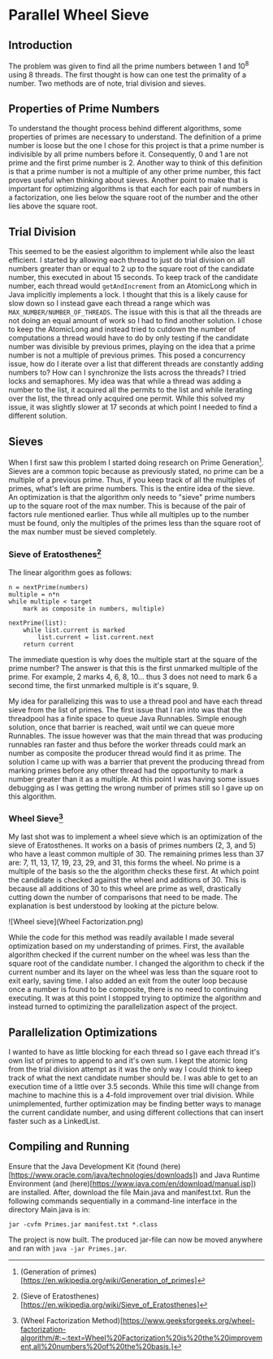 # Parallel Wheel Sieve

## Introduction

The problem was given to find all the prime numbers between 1 and 10<sup>8</sup> using 8 threads. The first thought is how can one test the primality of a number.
Two methods are of note, trial division and sieves.

## Properties of Prime Numbers

To understand the thought process behind different algorithms, some properties of primes are necessary to understand. The definition of a prime number is loose but
the one I chose for this project is that a prime number is indivisible by all prime numbers before it. Consequently, 0 and 1 are not prime and the first prime number is 2.
Another way to think of this definition is that a prime number is not a multiple of any other prime number, this fact proves useful when thinking about sieves. Another
point to make that is important for optimizing algorithms is that each for each pair of numbers in a factorization, one lies below the square root of the number and the other lies
above the square root.

## Trial Division

This seemed to be the easiest algorithm to implement while also the least efficient. I started by allowing each thread to just do trial division on all numbers greater than
or equal to 2 up to the square root of the candidate number, this executed in about 15 seconds. To keep track of the candidate number, each thread would `getAndIncrement` from an AtomicLong
which in Java implicitly implements a lock. I thought that this is a likely cause for slow down so I instead gave each thread a range which was `MAX_NUMBER/NUMBER_OF_THREADS`.
The issue with this is that all the threads are not doing an equal amount of work so I had to find another solution. I chose to keep the AtomicLong and instead tried to cutdown the number of
computations a thread would have to do by only testing if the candidate number was divisible by previous primes, playing on the idea that a prime number is not a multiple of previous primes.
This posed a concurrency issue, how do I iterate over a list that different threads are constantly adding numbers to? How can I synchronize the lists across the threads? I tried locks
and semaphores. My idea was that while a thread was adding a number to the list, it acquired all the permits to the list and while iterating over the list, the thread only acquired one permit.
While this solved my issue, it was slightly slower at 17 seconds at which point I needed to find a different solution.

## Sieves

When I first saw this problem I started doing research on Prime Generation[^1]. Sieves are a common topic because as previously stated, no prime can be a multiple of a previous prime.
Thus, if you keep track of all the multiples of primes, what's left are prime numbers. This is the entire idea of the sieve. An optimization is that the algorithm only needs to "sieve"
prime numbers up to the square root of the max number. This is because of the pair of factors rule mentioned earlier. Thus while all multiples up to the number must be found, only the multiples
of the primes less than the square root of the max number must be sieved completely.

### Sieve of Eratosthenes[^2]

The linear algorithm goes as follows:
```
n = nextPrime(numbers)
multiple = n*n
while multiple < target
    mark as composite in numbers, multiple)

nextPrime(list):
    while list.current is marked
        list.current = list.current.next
    return current
```
The immediate question is why does the multiple start at the square of the prime number? The answer is that this is the first unmarked multiple of the prime. For example, 2 marks 4, 6, 8, 10... thus 3 does not
need to mark 6 a second time, the first unmarked multiple is it's square, 9.

My idea for parallelizing this was to use a thread pool and have each thread sieve from the list of primes. The first issue that I ran into was that the threadpool has a finite space
to queue Java Runnables. Simple enough solution, once that barrier is reached, wait until we can queue more Runnables. The issue however was that the main thread that was producing runnables
ran faster and thus before the worker threads could mark an number as composite the producer thread would find it as prime. The solution I came up with was a barrier that prevent the producing thread
from marking primes before any other thread had the opportunity to mark a number greater than it as a multiple. At this point I was having some issues debugging as I was getting the wrong number
of primes still so I gave up on this algorithm.

### Wheel Sieve[^3]

My last shot was to implement a wheel sieve which is an optimization of the sieve of Eratosthenes. It works on a basis of primes numbers (2, 3, and 5) who have a least common multiple of 30. The remaining primes less than 37 are:
7, 11, 13, 17, 19, 23, 29, and 31, this forms the wheel. No prime is a multiple of the basis so the the algorithm checks these first. At which point the candidate is checked against the wheel and additions of 30.
This is because all additions of 30 to this wheel are prime as well, drastically cutting down the number of comparisons that need to be made. The explanation is best understood by looking at the picture below.

![Wheel sieve](Wheel Factorization.png)

While the code for this method was readily available I made several optimization based on my understanding of primes. First, the available algorithm checked if the current number on the wheel was less than the square root of the
candidate number. I changed the algorithm to check if the current number and its layer on the wheel was less than the square root to exit early, saving time. I also added an exit from the outer loop because once a number is found to be
composite, there is no need to continuing executing. It was at this point I stopped trying to optimize the algorithm and instead turned to optimizing the parallelization aspect of the project.

## Parallelization Optimizations

I wanted to have as little blocking for each thread so I gave each thread it's own list of primes to append to and it's own sum. I kept the atomic long from the trial division attempt
as it was the only way I could think to keep track of what the next candidate number should be. I was able to get to an execution time of a little over 3.5 seconds. While this time will change
from machine to machine this is a 4-fold improvement over trial division. While unimplemented, further optimization may be finding better ways to manage the current candidate number, and using different
collections that can insert faster such as a LinkedList.

## Compiling and Running

Ensure that the Java Development Kit (found (here)[https://www.oracle.com/java/technologies/downloads]) and Java Runtime Environment (and (here)[https://www.java.com/en/download/manual.jsp]) are installed.
After, download the file Main.java and manifest.txt. Run the following commands sequentially in a command-line interface in the directory Main.java is in:
```javac -d "Main.java"
jar -cvfm Primes.jar manifest.txt *.class
```
The project is now built. The produced jar-file can now be moved anywhere and ran with `java -jar Primes.jar`.

[^1]:(Generation of primes)[https://en.wikipedia.org/wiki/Generation_of_primes]
[^2]:(Sieve of Eratosthenes)[https://en.wikipedia.org/wiki/Sieve_of_Eratosthenes]
[^3]:(Wheel Factorization Method)[https://www.geeksforgeeks.org/wheel-factorization-algorithm/#:~:text=Wheel%20Factorization%20is%20the%20improvement,all%20numbers%20of%20the%20basis.]
